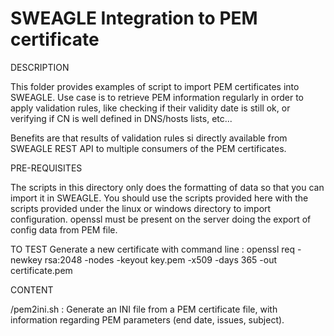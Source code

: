 # SWEAGLE Integration to PEM certificate

DESCRIPTION

This folder provides examples of script to import PEM certificates into SWEAGLE.
Use case is to retrieve PEM information regularly in order to apply validation rules, like checking if their validity date is still ok, or verifying if CN is well defined in DNS/hosts lists, etc...

Benefits are that results of validation rules si directly available from SWEAGLE REST API to multiple consumers of the PEM certificates.

PRE-REQUISITES

The scripts in this directory only does the formatting of data so that you can import it in SWEAGLE.
You should use the scripts provided here with the scripts provided under the linux or windows directory to import configuration.
openssl must be present on the server doing the export of config data from PEM file.


TO TEST
Generate a new certificate with command line :
openssl req -newkey rsa:2048 -nodes -keyout key.pem -x509 -days 365 -out certificate.pem


CONTENT

/pem2ini.sh : Generate an INI file from a PEM certificate file, with information regarding PEM parameters (end date, issues, subject).
